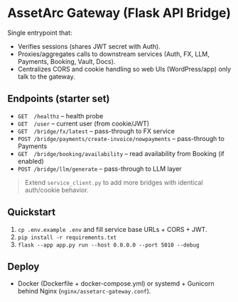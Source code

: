
# AssetArc Gateway (Flask API Bridge)

Single entrypoint that:
- Verifies sessions (shares JWT secret with Auth).
- Proxies/aggregates calls to downstream services (Auth, FX, LLM, Payments, Booking, Vault, Docs).
- Centralizes CORS and cookie handling so web UIs (WordPress/app) only talk to the gateway.

## Endpoints (starter set)
- `GET  /healthz` – health probe
- `GET  /user` – current user (from cookie/JWT)
- `GET  /bridge/fx/latest` – pass-through to FX service
- `POST /bridge/payments/create-invoice/nowpayments` – pass-through to Payments
- `GET  /bridge/booking/availability` – read availability from Booking (if enabled)
- `POST /bridge/llm/generate` – pass-through to LLM layer

> Extend `service_client.py` to add more bridges with identical auth/cookie behavior.

## Quickstart
1) `cp .env.example .env` and fill service base URLs + CORS + JWT.
2) `pip install -r requirements.txt`
3) `flask --app app.py run --host 0.0.0.0 --port 5010 --debug`

## Deploy
- Docker (Dockerfile + docker-compose.yml) or systemd + Gunicorn behind Nginx (`nginx/assetarc-gateway.conf`).

